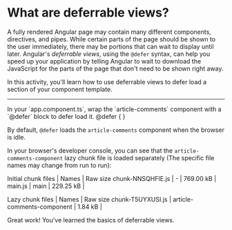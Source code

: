 # What are deferrable views?

A fully rendered Angular page may contain many different components, directives, and pipes. While certain parts of the page should be shown to the user immediately, there may be portions that can wait to display until later.
Angular's *deferrable views*, using the `@defer` syntax, can help you speed up your application by telling Angular to wait to download the JavaScript for the parts of the page that don't need to be shown right away.

In this activity, you'll learn how to use deferrable views to defer load a section of your component template.

<hr>

<docs-workflow>

<docs-step title="Add a `@defer` block to a section of a template">
In your `app.component.ts`, wrap the `article-comments` component with a `@defer` block to defer load it.

<docs-code language="angular-html">
@defer {
  <article-comments />
}
</docs-code>

By default, `@defer` loads the `article-comments` component when the browser is idle.

In your browser's developer console, you can see that the `article-comments-component` lazy chunk file is loaded separately (The specific file names may change from run to run):

<docs-code language="markdown">
Initial chunk files | Names                      |  Raw size
chunk-NNSQHFIE.js   | -                          | 769.00 kB | 
main.js             | main                       | 229.25 kB | 

Lazy chunk files    | Names                      |  Raw size
chunk-T5UYXUSI.js   | article-comments-component |   1.84 kB |
</docs-code>

</docs-step>
</docs-workflow>


Great work! You’ve learned the basics of deferrable views.
